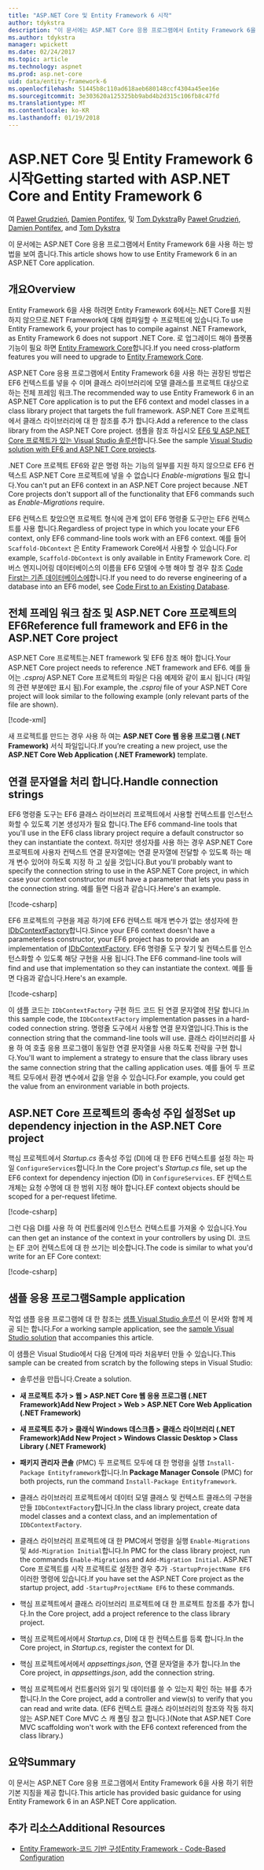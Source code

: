 ```yaml
---
title: "ASP.NET Core 및 Entity Framework 6 시작"
author: tdykstra
description: "이 문서에는 ASP.NET Core 응용 프로그램에서 Entity Framework 6을 사용 하는 방법을 보여 줍니다."
ms.author: tdykstra
manager: wpickett
ms.date: 02/24/2017
ms.topic: article
ms.technology: aspnet
ms.prod: asp.net-core
uid: data/entity-framework-6
ms.openlocfilehash: 51445b8c110ad618aeb680148ccf4304a45ee16e
ms.sourcegitcommit: 3e303620a125325bb9abd4b2d315c106fb8c47fd
ms.translationtype: MT
ms.contentlocale: ko-KR
ms.lasthandoff: 01/19/2018
---
```

# <a name="getting-started-with-aspnet-core-and-entity-framework-6"></a><span data-ttu-id="7351f-103">ASP.NET Core 및 Entity Framework 6 시작</span><span class="sxs-lookup"><span data-stu-id="7351f-103">Getting started with ASP.NET Core and Entity Framework 6</span></span>

<span data-ttu-id="7351f-104">여 [Paweł Grudzień](https://github.com/pgrudzien12), [Damien Pontifex](https://github.com/DamienPontifex), 및 [Tom Dykstra](https://github.com/tdykstra)</span><span class="sxs-lookup"><span data-stu-id="7351f-104">By [Paweł Grudzień](https://github.com/pgrudzien12), [Damien Pontifex](https://github.com/DamienPontifex), and [Tom Dykstra](https://github.com/tdykstra)</span></span>

<span data-ttu-id="7351f-105">이 문서에는 ASP.NET Core 응용 프로그램에서 Entity Framework 6을 사용 하는 방법을 보여 줍니다.</span><span class="sxs-lookup"><span data-stu-id="7351f-105">This article shows how to use Entity Framework 6 in an ASP.NET Core application.</span></span>

## <a name="overview"></a><span data-ttu-id="7351f-106">개요</span><span class="sxs-lookup"><span data-stu-id="7351f-106">Overview</span></span>

<span data-ttu-id="7351f-107">Entity Framework 6을 사용 하려면 Entity Framework 6에서는.NET Core를 지원 하지 않으므로.NET Framework에 대해 컴파일할 수 프로젝트에 있습니다.</span><span class="sxs-lookup"><span data-stu-id="7351f-107">To use Entity Framework 6, your project has to compile against .NET Framework, as Entity Framework 6 does not support .NET Core.</span></span> <span data-ttu-id="7351f-108">로 업그레이드 해야 플랫폼 기능이 필요 하면 [Entity Framework Core](https://docs.microsoft.com/ef/)합니다.</span><span class="sxs-lookup"><span data-stu-id="7351f-108">If you need cross-platform features you will need to upgrade to [Entity Framework Core](https://docs.microsoft.com/ef/).</span></span>

<span data-ttu-id="7351f-109">ASP.NET Core 응용 프로그램에서 Entity Framework 6을 사용 하는 권장된 방법은 EF6 컨텍스트를 넣을 수 이며 클래스 라이브러리에 모델 클래스를 프로젝트 대상으로 하는 전체 프레임 워크.</span><span class="sxs-lookup"><span data-stu-id="7351f-109">The recommended way to use Entity Framework 6 in an ASP.NET Core application is to put the EF6 context and model classes in a class library project that targets the full framework.</span></span> <span data-ttu-id="7351f-110">ASP.NET Core 프로젝트에서 클래스 라이브러리에 대 한 참조를 추가 합니다.</span><span class="sxs-lookup"><span data-stu-id="7351f-110">Add a reference to the class library from the ASP.NET Core project.</span></span> <span data-ttu-id="7351f-111">샘플을 참조 하십시오 [EF6 및 ASP.NET Core 프로젝트가 있는 Visual Studio 솔루션](https://github.com/aspnet/Docs/tree/master/aspnetcore/data/entity-framework-6/sample/)합니다.</span><span class="sxs-lookup"><span data-stu-id="7351f-111">See the sample [Visual Studio solution with EF6 and ASP.NET Core projects](https://github.com/aspnet/Docs/tree/master/aspnetcore/data/entity-framework-6/sample/).</span></span>

<span data-ttu-id="7351f-112">.NET Core 프로젝트 EF6와 같은 명령 하는 기능의 일부를 지원 하지 않으므로 EF6 컨텍스트 ASP.NET Core 프로젝트에 넣을 수 없습니다 *Enable-migrations* 필요 합니다.</span><span class="sxs-lookup"><span data-stu-id="7351f-112">You can't put an EF6 context in an ASP.NET Core project because .NET Core projects don't support all of the functionality that EF6 commands such as *Enable-Migrations* require.</span></span>

<span data-ttu-id="7351f-113">EF6 컨텍스트 찾았으면 프로젝트 형식에 관계 없이 EF6 명령줄 도구만는 EF6 컨텍스트를 사용 합니다.</span><span class="sxs-lookup"><span data-stu-id="7351f-113">Regardless of project type in which you locate your EF6 context, only EF6 command-line tools work with an EF6 context.</span></span> <span data-ttu-id="7351f-114">예를 들어 `Scaffold-DbContext` 은 Entity Framework Core에서 사용할 수 있습니다.</span><span class="sxs-lookup"><span data-stu-id="7351f-114">For example, `Scaffold-DbContext` is only available in Entity Framework Core.</span></span> <span data-ttu-id="7351f-115">리버스 엔지니어링 데이터베이스의 이름을 EF6 모델에 수행 해야 할 경우 참조 [Code First는 기존 데이터베이스에](https://msdn.microsoft.com/jj200620)합니다.</span><span class="sxs-lookup"><span data-stu-id="7351f-115">If you need to do reverse engineering of a database into an EF6 model, see [Code First to an Existing Database](https://msdn.microsoft.com/jj200620).</span></span>

## <a name="reference-full-framework-and-ef6-in-the-aspnet-core-project"></a><span data-ttu-id="7351f-116">전체 프레임 워크 참조 및 ASP.NET Core 프로젝트의 EF6</span><span class="sxs-lookup"><span data-stu-id="7351f-116">Reference full framework and EF6 in the ASP.NET Core project</span></span>

<span data-ttu-id="7351f-117">ASP.NET Core 프로젝트는.NET framework 및 EF6 참조 해야 합니다.</span><span class="sxs-lookup"><span data-stu-id="7351f-117">Your ASP.NET Core project needs to reference .NET framework and EF6.</span></span> <span data-ttu-id="7351f-118">예를 들어는 *.csproj* ASP.NET Core 프로젝트의 파일은 다음 예제와 같이 표시 됩니다 (파일의 관련 부분에만 표시 됨).</span><span class="sxs-lookup"><span data-stu-id="7351f-118">For example, the *.csproj* file of your ASP.NET Core project will look similar to the following example (only relevant parts of the file are shown).</span></span>

[!code-xml[](entity-framework-6/sample/MVCCore/MVCCore.csproj?range=3-9&highlight=2)]

<span data-ttu-id="7351f-119">새 프로젝트를 만드는 경우 사용 하 여는 **ASP.NET Core 웹 응용 프로그램 (.NET Framework)** 서식 파일입니다.</span><span class="sxs-lookup"><span data-stu-id="7351f-119">If you’re creating a new project, use the **ASP.NET Core Web Application (.NET Framework)** template.</span></span>

## <a name="handle-connection-strings"></a><span data-ttu-id="7351f-120">연결 문자열을 처리 합니다.</span><span class="sxs-lookup"><span data-stu-id="7351f-120">Handle connection strings</span></span>

<span data-ttu-id="7351f-121">EF6 명령줄 도구는 EF6 클래스 라이브러리 프로젝트에서 사용할 컨텍스트를 인스턴스화할 수 있도록 기본 생성자가 필요 합니다.</span><span class="sxs-lookup"><span data-stu-id="7351f-121">The EF6 command-line tools that you'll use in the EF6 class library project require a default constructor so they can instantiate the context.</span></span> <span data-ttu-id="7351f-122">하지만 생성자를 사용 하는 경우 ASP.NET Core 프로젝트에 사용자 컨텍스트 연결 문자열에는 연결 문자열에 전달할 수 있도록 하는 매개 변수 있어야 하도록 지정 하 고 싶을 것입니다.</span><span class="sxs-lookup"><span data-stu-id="7351f-122">But you'll probably want to specify the connection string to use in the ASP.NET Core project, in which case your context constructor must have a parameter that lets you pass in the connection string.</span></span> <span data-ttu-id="7351f-123">예를 들면 다음과 같습니다.</span><span class="sxs-lookup"><span data-stu-id="7351f-123">Here's an example.</span></span>

[!code-csharp[](entity-framework-6/sample/EF6/SchoolContext.cs?name=snippet_Constructor)]

<span data-ttu-id="7351f-124">EF6 프로젝트의 구현을 제공 하기에 EF6 컨텍스트 매개 변수가 없는 생성자에 한 [IDbContextFactory](https://msdn.microsoft.com/library/hh506876)합니다.</span><span class="sxs-lookup"><span data-stu-id="7351f-124">Since your EF6 context doesn't have a parameterless constructor, your EF6 project has to provide an implementation of [IDbContextFactory](https://msdn.microsoft.com/library/hh506876).</span></span> <span data-ttu-id="7351f-125">EF6 명령줄 도구 찾기 및 컨텍스트를 인스턴스화할 수 있도록 해당 구현을 사용 됩니다.</span><span class="sxs-lookup"><span data-stu-id="7351f-125">The EF6 command-line tools will find and use that implementation so they can instantiate the context.</span></span> <span data-ttu-id="7351f-126">예를 들면 다음과 같습니다.</span><span class="sxs-lookup"><span data-stu-id="7351f-126">Here's an example.</span></span>

[!code-csharp[](entity-framework-6/sample/EF6/SchoolContextFactory.cs?name=snippet_IDbContextFactory)]

<span data-ttu-id="7351f-127">이 샘플 코드는 `IDbContextFactory` 구현 하드 코드 된 연결 문자열에 전달 합니다.</span><span class="sxs-lookup"><span data-stu-id="7351f-127">In this sample code, the `IDbContextFactory` implementation passes in a hard-coded connection string.</span></span> <span data-ttu-id="7351f-128">명령줄 도구에서 사용할 연결 문자열입니다.</span><span class="sxs-lookup"><span data-stu-id="7351f-128">This is the connection string that the command-line tools will use.</span></span> <span data-ttu-id="7351f-129">클래스 라이브러리를 사용 하 여 호출 응용 프로그램이 동일한 연결 문자열을 사용 하도록 전략을 구현 합니다.</span><span class="sxs-lookup"><span data-stu-id="7351f-129">You'll want to implement a strategy to ensure that the class library uses the same connection string that the calling application uses.</span></span> <span data-ttu-id="7351f-130">예를 들어 두 프로젝트 모두에서 환경 변수에서 값을 얻을 수 있습니다.</span><span class="sxs-lookup"><span data-stu-id="7351f-130">For example, you could get the value from an environment variable in both projects.</span></span>

## <a name="set-up-dependency-injection-in-the-aspnet-core-project"></a><span data-ttu-id="7351f-131">ASP.NET Core 프로젝트의 종속성 주입 설정</span><span class="sxs-lookup"><span data-stu-id="7351f-131">Set up dependency injection in the ASP.NET Core project</span></span>

<span data-ttu-id="7351f-132">핵심 프로젝트에서 *Startup.cs* 종속성 주입 (DI)에 대 한 EF6 컨텍스트를 설정 하는 파일 `ConfigureServices`합니다.</span><span class="sxs-lookup"><span data-stu-id="7351f-132">In the Core project's *Startup.cs* file, set up the EF6 context for dependency injection (DI) in `ConfigureServices`.</span></span> <span data-ttu-id="7351f-133">EF 컨텍스트 개체는 요청 수명에 대 한 범위 지정 해야 합니다.</span><span class="sxs-lookup"><span data-stu-id="7351f-133">EF context objects should be scoped for a per-request lifetime.</span></span>

[!code-csharp[](entity-framework-6/sample/MVCCore/Startup.cs?name=snippet_ConfigureServices&highlight=5)]

<span data-ttu-id="7351f-134">그런 다음 DI를 사용 하 여 컨트롤러에 인스턴스 컨텍스트를 가져올 수 있습니다.</span><span class="sxs-lookup"><span data-stu-id="7351f-134">You can then get an instance of the context in your controllers by using DI.</span></span> <span data-ttu-id="7351f-135">코드는 EF 코어 컨텍스트에 대 한 쓰기는 비슷합니다.</span><span class="sxs-lookup"><span data-stu-id="7351f-135">The code is similar to what you'd write for an EF Core context:</span></span>

[!code-csharp[](entity-framework-6/sample/MVCCore/Controllers/StudentsController.cs?name=snippet_ContextInController)]

## <a name="sample-application"></a><span data-ttu-id="7351f-136">샘플 응용 프로그램</span><span class="sxs-lookup"><span data-stu-id="7351f-136">Sample application</span></span>

<span data-ttu-id="7351f-137">작업 샘플 응용 프로그램에 대 한 참조는 [샘플 Visual Studio 솔루션](https://github.com/aspnet/Docs/tree/master/aspnetcore/data/entity-framework-6/sample/) 이 문서와 함께 제공 되는 합니다.</span><span class="sxs-lookup"><span data-stu-id="7351f-137">For a working sample application, see the [sample Visual Studio solution](https://github.com/aspnet/Docs/tree/master/aspnetcore/data/entity-framework-6/sample/) that accompanies this article.</span></span>

<span data-ttu-id="7351f-138">이 샘플은 Visual Studio에서 다음 단계에 따라 처음부터 만들 수 있습니다.</span><span class="sxs-lookup"><span data-stu-id="7351f-138">This sample can be created from scratch by the following steps in Visual Studio:</span></span>

* <span data-ttu-id="7351f-139">솔루션을 만듭니다.</span><span class="sxs-lookup"><span data-stu-id="7351f-139">Create a solution.</span></span>

* <span data-ttu-id="7351f-140">**새 프로젝트 추가 > 웹 > ASP.NET Core 웹 응용 프로그램 (.NET Framework)**</span><span class="sxs-lookup"><span data-stu-id="7351f-140">**Add New Project > Web > ASP.NET Core Web Application (.NET Framework)**</span></span>

* <span data-ttu-id="7351f-141">**새 프로젝트 추가 > 클래식 Windows 데스크톱 > 클래스 라이브러리 (.NET Framework)**</span><span class="sxs-lookup"><span data-stu-id="7351f-141">**Add New Project > Windows Classic Desktop > Class Library (.NET Framework)**</span></span>

* <span data-ttu-id="7351f-142">**패키지 관리자 콘솔** (PMC) 두 프로젝트 모두에 대 한 명령을 실행 `Install-Package Entityframework`합니다.</span><span class="sxs-lookup"><span data-stu-id="7351f-142">In **Package Manager Console** (PMC) for both projects, run the command `Install-Package Entityframework`.</span></span>

* <span data-ttu-id="7351f-143">클래스 라이브러리 프로젝트에서 데이터 모델 클래스 및 컨텍스트 클래스의 구현을 만들 `IDbContextFactory`합니다.</span><span class="sxs-lookup"><span data-stu-id="7351f-143">In the class library project, create data model classes and a context class, and an implementation of `IDbContextFactory`.</span></span>

* <span data-ttu-id="7351f-144">클래스 라이브러리 프로젝트에 대 한 PMC에서 명령을 실행 `Enable-Migrations` 및 `Add-Migration Initial`합니다.</span><span class="sxs-lookup"><span data-stu-id="7351f-144">In PMC for the class library project, run the commands `Enable-Migrations` and `Add-Migration Initial`.</span></span> <span data-ttu-id="7351f-145">ASP.NET Core 프로젝트를 시작 프로젝트로 설정한 경우 추가 `-StartupProjectName EF6` 이러한 명령에 있습니다.</span><span class="sxs-lookup"><span data-stu-id="7351f-145">If you have set the ASP.NET Core project as the startup project, add `-StartupProjectName EF6` to these commands.</span></span>

* <span data-ttu-id="7351f-146">핵심 프로젝트에서 클래스 라이브러리 프로젝트에 대 한 프로젝트 참조를 추가 합니다.</span><span class="sxs-lookup"><span data-stu-id="7351f-146">In the Core project, add a project reference to the class library project.</span></span>

* <span data-ttu-id="7351f-147">핵심 프로젝트에서에서 *Startup.cs*, DI에 대 한 컨텍스트를 등록 합니다.</span><span class="sxs-lookup"><span data-stu-id="7351f-147">In the Core project, in *Startup.cs*, register the context for DI.</span></span>

* <span data-ttu-id="7351f-148">핵심 프로젝트에서에서 *appsettings.json*, 연결 문자열을 추가 합니다.</span><span class="sxs-lookup"><span data-stu-id="7351f-148">In the Core project, in *appsettings.json*, add the connection string.</span></span>

* <span data-ttu-id="7351f-149">핵심 프로젝트에서 컨트롤러와 읽기 및 데이터를 쓸 수 있는지 확인 하는 뷰를 추가 합니다.</span><span class="sxs-lookup"><span data-stu-id="7351f-149">In the Core project, add a controller and view(s) to verify that you can read and write data.</span></span> <span data-ttu-id="7351f-150">(EF6 컨텍스트 클래스 라이브러리의 참조와 작동 하지 않는 ASP.NET Core MVC 스 캐 폴딩 참고 합니다.)</span><span class="sxs-lookup"><span data-stu-id="7351f-150">(Note that ASP.NET Core MVC scaffolding won't work with the EF6 context referenced from the class library.)</span></span>

## <a name="summary"></a><span data-ttu-id="7351f-151">요약</span><span class="sxs-lookup"><span data-stu-id="7351f-151">Summary</span></span>

<span data-ttu-id="7351f-152">이 문서는 ASP.NET Core 응용 프로그램에서 Entity Framework 6을 사용 하기 위한 기본 지침을 제공 합니다.</span><span class="sxs-lookup"><span data-stu-id="7351f-152">This article has provided basic guidance for using Entity Framework 6 in an ASP.NET Core application.</span></span>

## <a name="additional-resources"></a><span data-ttu-id="7351f-153">추가 리소스</span><span class="sxs-lookup"><span data-stu-id="7351f-153">Additional Resources</span></span>

* [<span data-ttu-id="7351f-154">Entity Framework-코드 기반 구성</span><span class="sxs-lookup"><span data-stu-id="7351f-154">Entity Framework - Code-Based Configuration</span></span>](https://msdn.microsoft.com/data/jj680699.aspx)
